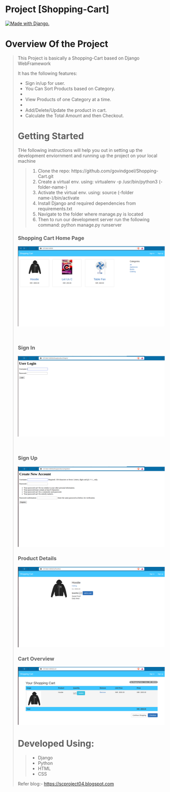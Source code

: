 # Project [Shopping-Cart]
<a href="http://www.djangoproject.com/"><img src="https://www.djangoproject.com/m/img/badges/djangomade124x25.gif" border="0" alt="Made with Django." title="Made with Django." /></a>
<h1> Overview Of the Project</h1>
<blockquote>
  <p>This Project is basically a Shopping-Cart based on Django WebFramework</p>
  <p>It has the following features:<p>
  <ul>
    <li>Sign in/up for user.</li>
    <li>You Can Sort Products based on Category.<li>
    <li>View Products of one Category at a time.<li>
    <li>Add/Delete/Update the product in cart. </li>
    <li>Calculate the Total Amount and then Checkout.</li>
  </ul>
</blockqoute>

<h1> Getting Started </h1>
<p>THe following instructions will help you out in setting up the development enviornment and running up the project on your local machine</p> 
<blockquote>
  <ol>
    <li>Clone the repo: https://github.com/govindgoel/Shopping-Cart.git</li>
    <li>Create a virtual env. using:  virtualenv -p /usr/bin/python3 (-folder-name-)</li>
    <li>Activate the virtual env. using:  source (-folder name-)/bin/activate</li>
    <li>Install Django and required dependencies from requirements.txt</li>
    <li>Navigate to the folder where manage.py is located</li>
    <li>Then to run our development server run the following command: python manage.py runserver</li>
  </ol>
</blockquote>

<h3> Shopping Cart Home Page</h3>
<p><img src="https://raw.githubusercontent.com/govindgoel/Project-Cart/master/img/Screenshot%20from%202019-12-24%2001-36-52.png"></p><br>
<h3>Sign In</h3>
  <p><img src="https://raw.githubusercontent.com/govindgoel/Project-Cart/master/img/Screenshot%20from%202019-12-24%2001-40-40.png"></p><br>
<h3>Sign Up</h3>
  <p><img src="https://raw.githubusercontent.com/govindgoel/Project-Cart/master/img/Screenshot%20from%202019-12-24%2001-40-46.png"><br>
<h3>Product Details</h3>
  <p><img src="https://raw.githubusercontent.com/govindgoel/Project-Cart/master/img/Screenshot%20from%202019-12-24%2001-51-09.png"><br>
<h3>Cart Overview</h3>
  <p><img src="https://raw.githubusercontent.com/govindgoel/Project-Cart/master/img/Screenshot%20from%202019-12-24%2001-51-17.png"><br>

<h1>Developed Using:</h1>
<blockquote>
  <ul>
    <li>Django</li>
    <li>Python</li>
    <li>HTML</li>
    <li>CSS</li>
  </ul>
</blockquote>
      
Refer blog:- https://scproject04.blogspot.com <br>
